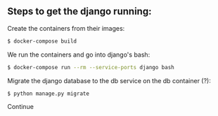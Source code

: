 <h2>Steps to get the django running:</h2>

Create the containers from their images:
```bash
$ docker-compose build
```

We run the containers and go into django's bash:
```bash
$ docker-compose run --rm --service-ports django bash
```

Migrate the django database to the db service on the db container (?):
```bash
$ python manage.py migrate
```

Continue